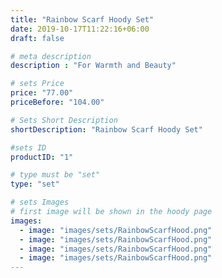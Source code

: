```yaml
---
title: "Rainbow Scarf Hoody Set"
date: 2019-10-17T11:22:16+06:00
draft: false

# meta description
description : "For Warmth and Beauty"

# sets Price
price: "77.00"
priceBefore: "104.00"

# Sets Short Description
shortDescription: "Rainbow Scarf Hoody Set"

#sets ID
productID: "1"

# type must be "set"
type: "set"

# sets Images
# first image will be shown in the hoody page
images:
  - image: "images/sets/RainbowScarfHood.png"
  - image: "images/sets/RainbowScarfHood.png"
  - image: "images/sets/RainbowScarfHood.png"
  - image: "images/sets/RainbowScarfHood.png"
---
```



